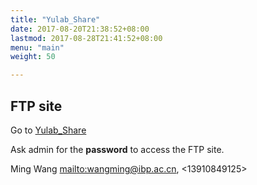 ```yaml
---
title: "Yulab_Share"
date: 2017-08-20T21:38:52+08:00
lastmod: 2017-08-28T21:41:52+08:00
menu: "main"
weight: 50

---
```


## FTP site

Go to [Yulab_Share](ftp://yuftp:192.168.206.171/Share)

Ask admin for the **password** to access the FTP site. 

Ming Wang  <mailto:wangming@ibp.ac.cn>, <13910849125>



